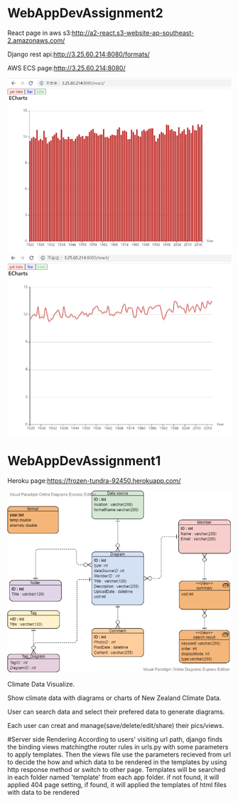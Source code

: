 # WebAppDevAssignment2

React page in aws s3:http://a2-react.s3-website-ap-southeast-2.amazonaws.com/


Django rest api:http://3.25.60.214:8080/formats/

AWS ECS page:http://3.25.60.214:8080/


![example](https://github.com/fieldea/WADA1/blob/master/bar.png)
![example](https://github.com/fieldea/WADA1/blob/master/line.png)

# WebAppDevAssignment1

Heroku page:https://frozen-tundra-92450.herokuapp.com/

![erd](https://github.com/fieldea/WADA1/blob/master/vpd.png)

Climate Data Visualize.

Show climate data with diagrams or charts of New Zealand Climate Data.

User can search data and select their prefered data to generate diagrams.

Each user can creat and manage(save/delete/edit/share) their pics/views.

#Server side Rendering
According to users' visiting url path, django finds the binding views matchingthe router rules in urls.py with some parameters to apply templates.
Then the views file use the parameters recieved from url to decide the how and which data to be rendered in the templates by using http response method or switch to other page. Templates will be searched in each folder named 'template' from each app folder. if not found, it will applied 404 page setting, if found, it will applied the templates of html files with data to be rendered
